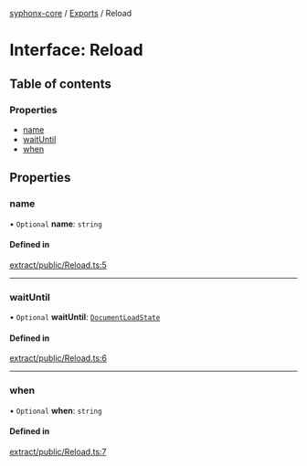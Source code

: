 [syphonx-core](../README.md) / [Exports](../modules.md) / Reload

# Interface: Reload

## Table of contents

### Properties

- [name](Reload.md#name)
- [waitUntil](Reload.md#waituntil)
- [when](Reload.md#when)

## Properties

### name

• `Optional` **name**: `string`

#### Defined in

[extract/public/Reload.ts:5](https://github.com/dtempx/syphonx-core/blob/211cc18/extract/public/Reload.ts#L5)

___

### waitUntil

• `Optional` **waitUntil**: [`DocumentLoadState`](../modules.md#documentloadstate)

#### Defined in

[extract/public/Reload.ts:6](https://github.com/dtempx/syphonx-core/blob/211cc18/extract/public/Reload.ts#L6)

___

### when

• `Optional` **when**: `string`

#### Defined in

[extract/public/Reload.ts:7](https://github.com/dtempx/syphonx-core/blob/211cc18/extract/public/Reload.ts#L7)
